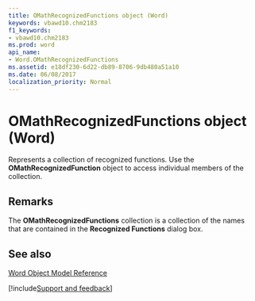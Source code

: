 ```yaml
---
title: OMathRecognizedFunctions object (Word)
keywords: vbawd10.chm2183
f1_keywords:
- vbawd10.chm2183
ms.prod: word
api_name:
- Word.OMathRecognizedFunctions
ms.assetid: e18df230-6d22-db89-8706-9db480a51a10
ms.date: 06/08/2017
localization_priority: Normal
---
```



# OMathRecognizedFunctions object (Word)

Represents a collection of recognized functions. Use the  **OMathRecognizedFunction** object to access individual members of the collection.


## Remarks

The  **OMathRecognizedFunctions** collection is a collection of the names that are contained in the **Recognized Functions** dialog box.


## See also



[Word Object Model Reference](overview/Word/object-model.md)

[!include[Support and feedback](~/includes/feedback-boilerplate.md)]
